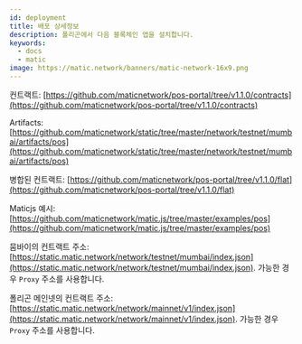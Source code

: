 ```yaml
---
id: deployment
title: 배포 상세정보
description: 폴리곤에서 다음 블록체인 앱을 설치합니다.
keywords:
  - docs
  - matic
image: https://matic.network/banners/matic-network-16x9.png
---
```


컨트랙트: [https://github.com/maticnetwork/pos-portal/tree/v1.1.0/contracts](https://github.com/maticnetwork/pos-portal/tree/v1.1.0/contracts)

Artifacts: [https://github.com/maticnetwork/static/tree/master/network/testnet/mumbai/artifacts/pos](https://github.com/maticnetwork/static/tree/master/network/testnet/mumbai/artifacts/pos)

병합된 컨트랙트: [https://github.com/maticnetwork/pos-portal/tree/v1.1.0/flat](https://github.com/maticnetwork/pos-portal/tree/v1.1.0/flat)

Maticjs 예시: [https://github.com/maticnetwork/matic.js/tree/master/examples/pos](https://github.com/maticnetwork/matic.js/tree/master/examples/pos)

뭄바이의 컨트랙트 주소: [https://static.matic.network/network/testnet/mumbai/index.json](https://static.matic.network/network/testnet/mumbai/index.json). 가능한 경우 `Proxy` 주소를 사용합니다.

폴리곤 메인넷의 컨트랙트 주소: [https://static.matic.network/network/mainnet/v1/index.json](https://static.matic.network/network/mainnet/v1/index.json). 가능한 경우 `Proxy` 주소를 사용합니다.
